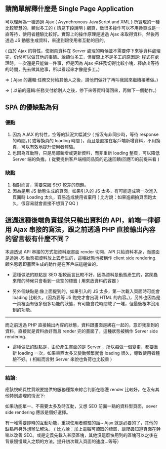 ## 請簡單解釋什麼是 Single Page Application
可以理解為一種透過 Ajax ( Asynchronous JavaScript and XML ) 所實現的一種比較智慧的、類似多工的 ( 請見下段說明 ) 網頁，做很多操作可以不用換頁或是一直等待，使用者體驗比較好。實際上的操作原理是透過 Ajax 來取得資料，然後再透過 JS 動態生成資料，來達到跟使用者互動的目的。

( 由於 Ajax 的特性，使網頁資料在 Server 處理的時候並不需要停下來等資料處理完，仍然可以做其他的事情。說類似多工，但實際上不是多工的原因是: 程式在處理時，一次還是只能做一件事，但是因為 Ajax 把任務切得比較小塊，釋放出等待的時間，先去做其他事，所以看起來才像是多工。)

=> ( Ajax 的邏輯:任務交付給其他人之後，請他們做好了再叫我回來繼續接著做。)

=> ( 以前的邏輯:任務交付給別人之後，停下來等資料傳回來，再做下一個動作。)

## SPA 的優缺點為何

### 優點

1. 因為 AJAX 的特性，空等的狀況大幅減少 ( 指沒有非同步時，等待 response 的時間。)( 或等換頁的 loading 時間 )，而且是直接在客戶端新增資料，不用換頁，可以有效地提升使用者體驗。
2. 也因為互動時，只是局部新增或更新資料，而非重新 loading 整頁，可以降低 Server 端的負擔。( 從要提供客戶端相同品質的迅速回饋(回應?)的前提來看 )


### 缺點
1. 相對而言，需要克服 SEO 較差的問題。
2. 因為是用 JS 動態生成的頁面，如果引入的 JS 太多，有可能造成第一次進入頁面時 Loading 太久，容易造成使用者棄用 ( 比方說：如果進網拍頁面跑太久，很容易就會直接不想買了QQ )




## 這週這種後端負責提供只輸出資料的 API，前端一律都用 Ajax 串接的寫法，跟之前透過 PHP 直接輸出內容的留言板有什麼不同？

本週透過 API 串接的方式把資料跟畫面 render 切開，API 只給資料本身，而畫面是透過 JS 動態把資料放上去產生的，這種狀態也被稱作 client side rendering. 顧名思義即畫面生成的動作是在客戶端這邊做的。

- 這種做法的缺點是 SEO 相較而言比較不好，因為資料是動態產生的，當爬蟲來爬的時候只會看到一些空的標籤 ( 用來放資料的容器 )

- 另外個缺點是:像上面提到的，如果引入的 JS 太多，第一次載入頁面時可能會 loading 比較久，(因為要等 JS 跑完才會出現 HTML 的內容。)，另外也因為是一頁裡面有很多很多功能的狀態，有可能會花時間載了一堆，但最後根本沒用到的功能。

---
而之前透過 PHP 直接輸出內容的狀態，資料跟畫面是綁在一起的，意即我拿到的資料，直接就是資料放好而且 render 完的畫面了，這種狀態被稱作 Server side rendering.

- 這種做法的缺點是，由於產生畫面的是 Server ，所以每做一個變更，都要重新 loading 一次，如果東西太多又變動頻繁就會 loading 很久，導致使用者體驗不好。( 相較而言對 Server 來說也負荷也比較重 )

---
### 結論:
應該視網頁性質跟要提供的服務種類來綜合判斷在哪邊 render 比較好，在沒有其他特別處理的情況下:

如果功能單一、不需要太多及時互動，又想 SEO 前面一點的資料型頁面，sever side rendering 應該是個好選擇。

有一堆需要即時的互動功能，重視使用者體驗的話~ Ajax 就是必要的了，其他的缺點再另外想辦法解決。 ( 比方說：加上電腦可讀取的標籤，讓爬蟲知道頁面在幹嘛以改善 SEO。或是定義先載入甚麼區塊，其他沒這麼快用到的區塊可以之後在背景慢慢載入之類的方法，提升初次載入頁面的速度...等等）